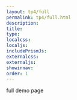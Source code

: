 ```yaml
---
layout: tp4/full
permalink: tp4/full.html
description:
title:
type:
localcss:
localjs:
includePrismJs:
externalcss:
externaljs:
showinnav:
order: 1
---
```


full demo page